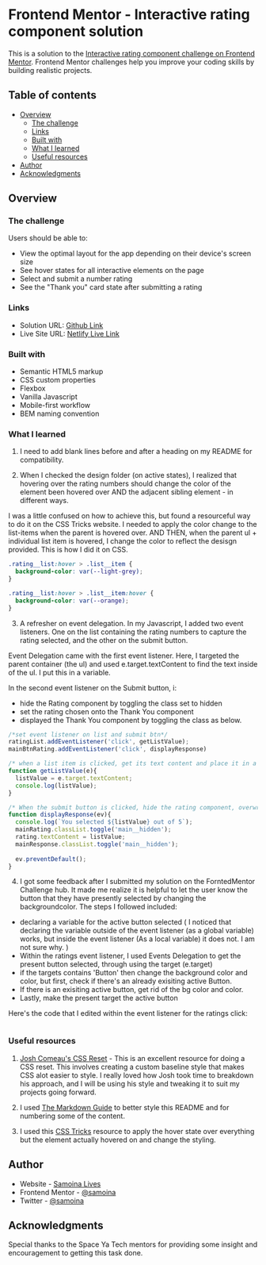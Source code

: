 # Frontend Mentor - Interactive rating component solution

This is a solution to the [Interactive rating component challenge on Frontend Mentor](https://www.frontendmentor.io/challenges/interactive-rating-component-koxpeBUmI). Frontend Mentor challenges help you improve your coding skills by building realistic projects. 

## Table of contents

- [Overview](#overview)
  - [The challenge](#the-challenge)
  - [Links](#links)
  - [Built with](#built-with)
  - [What I learned](#what-i-learned)
  - [Useful resources](#useful-resources)
- [Author](#author)
- [Acknowledgments](#acknowledgments)

## Overview

### The challenge

Users should be able to:

- View the optimal layout for the app depending on their device's screen size
- See hover states for all interactive elements on the page
- Select and submit a number rating
- See the "Thank you" card state after submitting a rating

### Links

- Solution URL: [Github Link](https://github.com/samoina/interactive-rating)
- Live Site URL: [Netlify Live Link](https://samoina-interactive-rating.netlify.app/)

### Built with

- Semantic HTML5 markup
- CSS custom properties
- Flexbox
- Vanilla Javascript
- Mobile-first workflow
- BEM naming convention

### What I learned

1. I need to add blank lines before and after a heading on my README for compatibility. 

2. When I checked the design folder (on active states), I realized that hovering over the rating numbers should change the color of the element been hovered over AND the adjacent sibling element - in different ways. 

I was a little confused on how to achieve this, but found a resourceful way to do it on the CSS Tricks website. I needed to apply the color change to the list-items when the parent is hovered over. AND THEN, when the parent ul + individual list item is hovered, I change the color to reflect the desisgn provided. This is how I did it on CSS.

```css
.rating__list:hover > .list__item {
  background-color: var(--light-grey);
}

.rating__list:hover > .list__item:hover {
  background-color: var(--orange);
}
```

3. A refresher on event delegation. In my Javascript, I added two event listeners. One on the list containing the rating numbers to capture the rating selected, and the other on the submit button.

Event Delegation came with the first event listener. Here, I targeted the parent container (the ul) and used e.target.textContent to find the text inside of the ul. I put this in a variable.

In the second event listener on the Submit button, i:
- hide the Rating component by toggling the class set to hidden
- set the rating chosen onto the Thank You component
- displayed the Thank You component by toggling the class as below.

```javascript
/*set event listener on list and submit btn*/
ratingList.addEventListener('click', getListValue);
mainBtnRating.addEventListener('click', displayResponse)

/* when a list item is clicked, get its text content and place it in a variable*/
function getListValue(e){
  listValue = e.target.textContent;
  console.log(listValue);
}

/* When the submit button is clicked, hide the rating component, overwrite the value provided and display the Thank you component*/
function displayResponse(ev){
  console.log(`You selected ${listValue} out of 5`);
  mainRating.classList.toggle('main__hidden');
  rating.textContent = listValue;
  mainResponse.classList.toggle('main__hidden');
  
  ev.preventDefault();
}
```

4. I got some feedback after I submitted my solution on the ForntedMentor Challenge hub. It made me realize it is helpful to let the user know the button that they have presently selected by changing the backgroundcolor. The steps I followed included: 
- declaring a variable for the active button selected ( I noticed that declaring the variable outside of the event listener (as a global variable) works, but inside the event listener (As a local variable) it does not. I am not sure why.
)
- Within the ratings event listener, I used Events Delegation to get the present button selected, through using the target (e.target)
- if the targets contains 'Button' then change the background color and color, but first, check if there's an already exisiting active Button.
- If there is an exisiting active button, get rid of the bg color and color.
- Lastly, make the present target the active button

Here's the code that I edited within the event listener for the ratings click:

```javascript

```

### Useful resources

1. [Josh Comeau's CSS Reset](https://www.joshwcomeau.com/css/custom-css-reset/#our-finished-product-11) - This is an excellent resource for doing a CSS reset. This involves creating a custom baseline style that makes CSS  alot easier to style. I really loved how Josh took time to breakdown his approach, and I will be using his style and tweaking it to suit my projects going forward.

2. I used [The Markdown Guide](https://www.markdownguide.org/basic-syntax/) to better style this README and for numbering some of the content. 

3. I used this [CSS Tricks](https://css-tricks.com/hover-on-everything-but/) resource to apply the hover state over everything but the element actually hovered on and change the styling. 

## Author

- Website - [Samoina Lives](https://samoinalives.wordpress.com/)
- Frontend Mentor - [@samoina](https://www.frontendmentor.io/profile/samoina)
- Twitter - [@samoina](https://www.twitter.com/samoina)

## Acknowledgments
Special thanks to the Space Ya Tech mentors for providing some insight and encouragement to getting this task done. 
